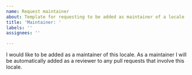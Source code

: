 ```yaml
---
name: Request maintainer
about: Template for requesting to be added as maintainer of a locale
title: 'Maintainer: '
labels: ''
assignees: ''

---
```


I would like to be added as a maintainer of this locale. As a maintainer I will be automatically added as a reviewer to any pull requests that involve this locale.
